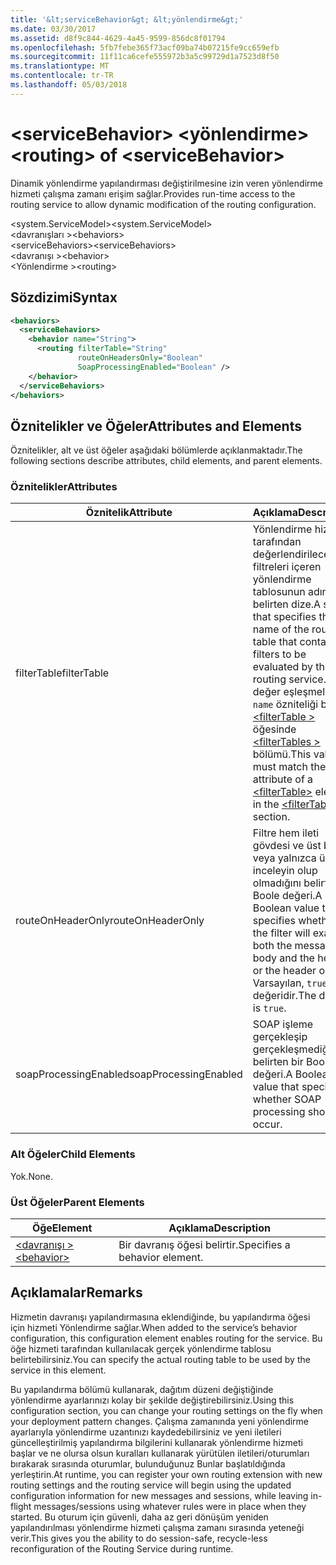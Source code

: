 ```yaml
---
title: '&lt;serviceBehavior&gt; &lt;yönlendirme&gt;'
ms.date: 03/30/2017
ms.assetid: d8f9c844-4629-4a45-9599-856dc8f01794
ms.openlocfilehash: 5fb7febe365f73acf09ba74b07215fe9cc659efb
ms.sourcegitcommit: 11f11ca6cefe555972b3a5c99729d1a7523d8f50
ms.translationtype: MT
ms.contentlocale: tr-TR
ms.lasthandoff: 05/03/2018
---
```

# <a name="ltroutinggt-of-ltservicebehaviorgt"></a><span data-ttu-id="40ace-102">&lt;serviceBehavior&gt; &lt;yönlendirme&gt;</span><span class="sxs-lookup"><span data-stu-id="40ace-102">&lt;routing&gt; of &lt;serviceBehavior&gt;</span></span>
<span data-ttu-id="40ace-103">Dinamik yönlendirme yapılandırması değiştirilmesine izin veren yönlendirme hizmeti çalışma zamanı erişim sağlar.</span><span class="sxs-lookup"><span data-stu-id="40ace-103">Provides run-time access to the routing service to allow dynamic modification of the routing configuration.</span></span>  
  
 <span data-ttu-id="40ace-104">\<system.ServiceModel></span><span class="sxs-lookup"><span data-stu-id="40ace-104">\<system.ServiceModel></span></span>  
<span data-ttu-id="40ace-105">\<davranışları ></span><span class="sxs-lookup"><span data-stu-id="40ace-105">\<behaviors></span></span>  
<span data-ttu-id="40ace-106">\<serviceBehaviors></span><span class="sxs-lookup"><span data-stu-id="40ace-106">\<serviceBehaviors></span></span>  
<span data-ttu-id="40ace-107">\<davranışı ></span><span class="sxs-lookup"><span data-stu-id="40ace-107">\<behavior></span></span>  
<span data-ttu-id="40ace-108">\<Yönlendirme ></span><span class="sxs-lookup"><span data-stu-id="40ace-108">\<routing></span></span>  
  
## <a name="syntax"></a><span data-ttu-id="40ace-109">Sözdizimi</span><span class="sxs-lookup"><span data-stu-id="40ace-109">Syntax</span></span>  
  
```xml  
<behaviors>
  <serviceBehaviors>
    <behavior name="String">
      <routing filterTable="String" 
               routeOnHeadersOnly="Boolean" 
               SoapProcessingEnabled="Boolean" />
    </behavior>
  </serviceBehaviors>
</behaviors>  
```  
  
## <a name="attributes-and-elements"></a><span data-ttu-id="40ace-110">Öznitelikler ve Öğeler</span><span class="sxs-lookup"><span data-stu-id="40ace-110">Attributes and Elements</span></span>  
 <span data-ttu-id="40ace-111">Öznitelikler, alt ve üst öğeler aşağıdaki bölümlerde açıklanmaktadır.</span><span class="sxs-lookup"><span data-stu-id="40ace-111">The following sections describe attributes, child elements, and parent elements.</span></span>  
  
### <a name="attributes"></a><span data-ttu-id="40ace-112">Öznitelikler</span><span class="sxs-lookup"><span data-stu-id="40ace-112">Attributes</span></span>  
  
|<span data-ttu-id="40ace-113">Öznitelik</span><span class="sxs-lookup"><span data-stu-id="40ace-113">Attribute</span></span>|<span data-ttu-id="40ace-114">Açıklama</span><span class="sxs-lookup"><span data-stu-id="40ace-114">Description</span></span>|  
|---------------|-----------------|  
|<span data-ttu-id="40ace-115">filterTable</span><span class="sxs-lookup"><span data-stu-id="40ace-115">filterTable</span></span>|<span data-ttu-id="40ace-116">Yönlendirme hizmeti tarafından değerlendirilecek filtreleri içeren yönlendirme tablosunun adını belirten dize.</span><span class="sxs-lookup"><span data-stu-id="40ace-116">A string that specifies the name of the routing table that contains filters to be evaluated by the routing service.</span></span> <span data-ttu-id="40ace-117">Bu değer eşleşmelidir `name` özniteliği bir [ \<filterTable >](../../../../../docs/framework/configure-apps/file-schema/wcf/filtertable.md) öğesinde [ \<filterTables >](../../../../../docs/framework/configure-apps/file-schema/wcf/filtertables.md) bölümü.</span><span class="sxs-lookup"><span data-stu-id="40ace-117">This value must match the `name` attribute of a [\<filterTable>](../../../../../docs/framework/configure-apps/file-schema/wcf/filtertable.md) element in the [\<filterTables>](../../../../../docs/framework/configure-apps/file-schema/wcf/filtertables.md) section.</span></span>|  
|<span data-ttu-id="40ace-118">routeOnHeaderOnly</span><span class="sxs-lookup"><span data-stu-id="40ace-118">routeOnHeaderOnly</span></span>|<span data-ttu-id="40ace-119">Filtre hem ileti gövdesi ve üst bilgi veya yalnızca üstbilgi inceleyin olup olmadığını belirten bir Boole değeri.</span><span class="sxs-lookup"><span data-stu-id="40ace-119">A Boolean value that specifies whether the filter will examine both the message body and the header, or the header only.</span></span> <span data-ttu-id="40ace-120">Varsayılan, `true` değeridir.</span><span class="sxs-lookup"><span data-stu-id="40ace-120">The default is `true`.</span></span>|  
|<span data-ttu-id="40ace-121">soapProcessingEnabled</span><span class="sxs-lookup"><span data-stu-id="40ace-121">soapProcessingEnabled</span></span>|<span data-ttu-id="40ace-122">SOAP işleme gerçekleşip gerçekleşmediğini belirten bir Boole değeri.</span><span class="sxs-lookup"><span data-stu-id="40ace-122">A Boolean value that specifies whether SOAP processing should occur.</span></span>|  
  
### <a name="child-elements"></a><span data-ttu-id="40ace-123">Alt Öğeler</span><span class="sxs-lookup"><span data-stu-id="40ace-123">Child Elements</span></span>  
 <span data-ttu-id="40ace-124">Yok.</span><span class="sxs-lookup"><span data-stu-id="40ace-124">None.</span></span>  
  
### <a name="parent-elements"></a><span data-ttu-id="40ace-125">Üst Öğeler</span><span class="sxs-lookup"><span data-stu-id="40ace-125">Parent Elements</span></span>  
  
|<span data-ttu-id="40ace-126">Öğe</span><span class="sxs-lookup"><span data-stu-id="40ace-126">Element</span></span>|<span data-ttu-id="40ace-127">Açıklama</span><span class="sxs-lookup"><span data-stu-id="40ace-127">Description</span></span>|  
|-------------|-----------------|  
|[<span data-ttu-id="40ace-128">\<davranışı ></span><span class="sxs-lookup"><span data-stu-id="40ace-128">\<behavior></span></span>](../../../../../docs/framework/configure-apps/file-schema/wcf/behavior-of-endpointbehaviors.md)|<span data-ttu-id="40ace-129">Bir davranış öğesi belirtir.</span><span class="sxs-lookup"><span data-stu-id="40ace-129">Specifies a behavior element.</span></span>|  
  
## <a name="remarks"></a><span data-ttu-id="40ace-130">Açıklamalar</span><span class="sxs-lookup"><span data-stu-id="40ace-130">Remarks</span></span>  
 <span data-ttu-id="40ace-131">Hizmetin davranışı yapılandırmasına eklendiğinde, bu yapılandırma öğesi için hizmeti Yönlendirme sağlar.</span><span class="sxs-lookup"><span data-stu-id="40ace-131">When added to the service’s behavior configuration, this configuration element enables routing for the service.</span></span> <span data-ttu-id="40ace-132">Bu öğe hizmeti tarafından kullanılacak gerçek yönlendirme tablosu belirtebilirsiniz.</span><span class="sxs-lookup"><span data-stu-id="40ace-132">You can specify the actual routing table to be used by the service in this element.</span></span>  
  
 <span data-ttu-id="40ace-133">Bu yapılandırma bölümü kullanarak, dağıtım düzeni değiştiğinde yönlendirme ayarlarınızı kolay bir şekilde değiştirebilirsiniz.</span><span class="sxs-lookup"><span data-stu-id="40ace-133">Using this configuration section, you can change your routing settings on the fly when your deployment pattern changes.</span></span> <span data-ttu-id="40ace-134">Çalışma zamanında yeni yönlendirme ayarlarıyla yönlendirme uzantınızı kaydedebilirsiniz ve yeni iletileri güncelleştirilmiş yapılandırma bilgilerini kullanarak yönlendirme hizmeti başlar ve ne olursa olsun kuralları kullanarak yürütülen iletileri/oturumları bırakarak sırasında oturumlar, bulunduğunuz Bunlar başlatıldığında yerleştirin.</span><span class="sxs-lookup"><span data-stu-id="40ace-134">At runtime, you can register your own routing extension with new routing settings and the routing service will begin using the updated configuration information for new messages and sessions, while leaving in-flight messages/sessions using whatever rules were in place when they started.</span></span>  <span data-ttu-id="40ace-135">Bu oturum için güvenli, daha az geri dönüşüm yeniden yapılandırılması yönlendirme hizmeti çalışma zamanı sırasında yeteneği verir.</span><span class="sxs-lookup"><span data-stu-id="40ace-135">This gives you the ability to do session-safe, recycle-less reconfiguration of the Routing Service during runtime.</span></span>  
  
